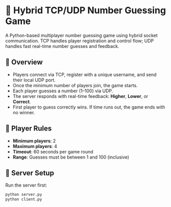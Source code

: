 # 🔢 Hybrid TCP/UDP Number Guessing Game

A Python-based multiplayer number guessing game using hybrid socket communication. TCP handles player registration and control flow; UDP handles fast real-time number guesses and feedback.

## 🎯 Overview

- Players connect via TCP, register with a unique username, and send their local UDP port.
- Once the minimum number of players join, the game starts.
- Each player guesses a number (1–100) via UDP.
- The server responds with real-time feedback: **Higher**, **Lower**, or **Correct**.
- First player to guess correctly wins. If time runs out, the game ends with no winner.

## 👥 Player Rules

- **Minimum players**: 2  
- **Maximum players**: 4  
- **Timeout**: 60 seconds per game round  
- **Range**: Guesses must be between 1 and 100 (inclusive)

## 🧠 Server Setup

Run the server first:
```bash
python server.py
python client.py
